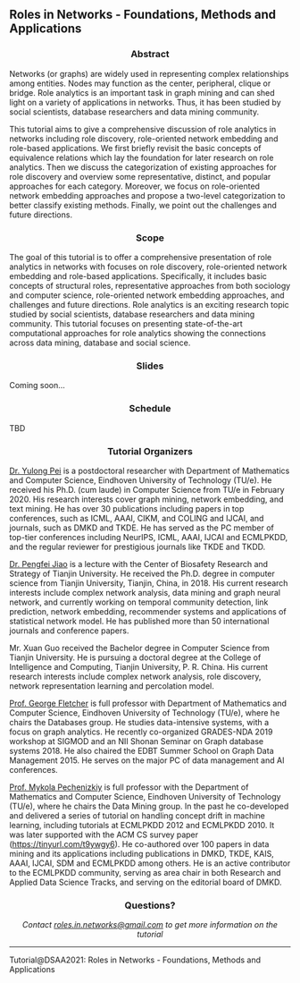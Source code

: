 ## Roles in Networks - Foundations, Methods and Applications

### <center>Abstract</center>
Networks (or graphs) are widely used in representing complex relationships among entities. Nodes may function as the center, peripheral, clique or bridge. Role analytics is an important task in graph mining and can shed light on a variety of applications in networks. Thus, it has been studied by social scientists, database researchers and data mining community.

This tutorial aims to give a comprehensive discussion of role analytics in networks including role discovery, role-oriented network embedding and role-based applications. We first briefly revisit the basic concepts of equivalence relations which lay the foundation for later research on role analytics. Then we discuss the categorization of existing approaches for role discovery and overview some representative, distinct, and popular approaches for each category. Moreover, we focus on role-oriented network embedding approaches and propose a two-level categorization to better classify existing methods. Finally, we point out the challenges and future directions.

### <center>Scope</center>
The goal of this tutorial is to offer a comprehensive presentation of role analytics in networks with focuses on role discovery, role-oriented network embedding and role-based applications. Specifically, it includes basic concepts of structural roles, representative approaches from both sociology and computer science, role-oriented network embedding approaches, and challenges and future directions. Role analytics is an exciting research topic studied by social scientists, database researchers and data mining community. This tutorial focuses on presenting state-of-the-art computational approaches for role analytics showing the connections across data mining, database and social science.

### <center>Slides</center>
Coming soon...

### <center>Schedule</center>
TBD

### <center>Tutorial Organizers</center>

[Dr. Yulong Pei](https://ylpei.github.io/) is a postdoctoral researcher with Department of Mathematics and Computer Science, Eindhoven University of Technology (TU/e). He received his Ph.D. (cum laude) in Computer Science from TU/e in February 2020. His research interests cover graph mining, network embedding, and text mining. He has over 30 publications including papers in top conferences, such as ICML, AAAI, CIKM, and COLING and IJCAI, and journals, such as DMKD and TKDE. He has served as the PC member of top-tier conferences including NeurIPS, ICML, AAAI, IJCAI and ECMLPKDD, and the regular reviewer for prestigious journals like TKDE and TKDD.

[Dr. Pengfei Jiao](https://scholar.google.com/citations?user=HaNhbi4AAAAJ&hl) is a lecture with the Center of Biosafety Research and Strategy of Tianjin University. He received the Ph.D. degree in computer science from Tianjin University, Tianjin, China, in 2018. His current research interests include complex network analysis, data mining and graph neural network, and currently working on temporal community detection, link prediction, network embedding, recommender systems and applications of statistical network model. He has published more than 50 international journals and conference papers. 

Mr. Xuan Guo received the Bachelor degree in Computer Science from Tianjin University. He is pursuing a doctoral degree at the College of Intelligence and Computing, Tianjin University, P. R. China. His current research interests include complex network analysis, role discovery, network representation learning and percolation model.

[Prof. George Fletcher]((https://www.win.tue.nl/~gfletche/)) is full professor with Department of Mathematics and Computer Science, Eindhoven University of Technology (TU/e), where he chairs the Databases group. He studies data-intensive systems, with a focus on graph analytics. He recently co-organized GRADES-NDA 2019 workshop at SIGMOD and an NII Shonan Seminar on Graph database systems 2018. He also chaired the EDBT Summer School on Graph Data Management 2015. He serves on the major PC of data management and AI conferences.  

[Prof. Mykola Pechenizkiy](https://www.win.tue.nl/~mpechen/) is full professor with the Department of Mathematics and Computer Science, Eindhoven University of Technology (TU/e), where he chairs the Data Mining group. In the past he co-developed and delivered a series of tutorial on handling concept drift in machine learning, including tutorials at ECMLPKDD 2012 and ECMLPKDD 2010. It was later supported with the ACM CS survey paper (https://tinyurl.com/t9ywgy6). He co-authored over 100 papers in data mining and its applications including publications in DMKD, TKDE, KAIS, AAAI, IJCAI, SDM and ECMLPKDD among others. He is an active contributor to the ECMLPKDD community, serving as area chair in both Research and Applied Data Science Tracks, and serving on the editorial board of DMKD.



### <center>Questions?</center>
*<center>Contact roles.in.networks@gmail.com to get more information on the tutorial</center>*

***

Tutorial@DSAA2021: Roles in Networks - Foundations, Methods and Applications
